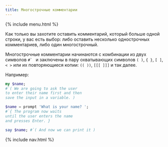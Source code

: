 ```yaml
---
title: Многострочные комментарии
---
```


{% include menu.html %}

Как только вы захотите оставить комментарий, который больше одной строки, у вас
есть выбор: либо оставить несколько однострочных комментариев, либо один
многострочный.

Многострочные комментарии начинаются с комбинации из двух символов ``#` `` и
заключены в пару охватывающих символов `( )`, `{ }`, `[ ]`, `< >` или их
повторяющиеся копии: `(( ))`, `[[[ ]]]` и так далее.

Например:

```raku
my $name;
#`( We are going to ask the user
to enter their name first and then
save the input in a variable. )

$name = prompt 'What is your name? ';
#`{ The program now waits
until the user enters the name
and presses Enter. }

say $name; #`( And now we can print it )
```

{% include nav.html %}
